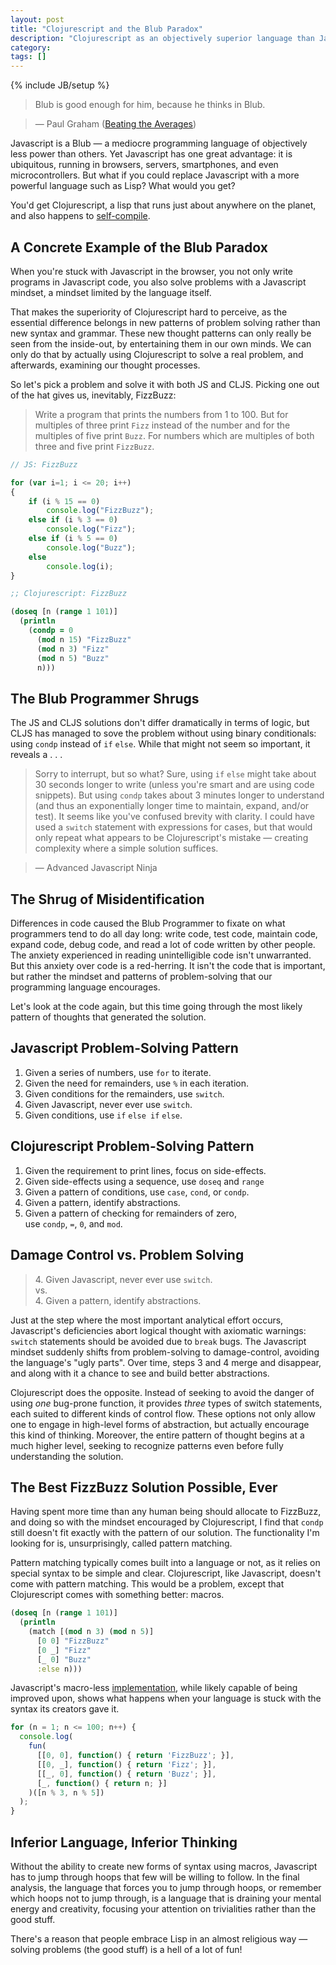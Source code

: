 ```yaml
---
layout: post
title: "Clojurescript and the Blub Paradox"
description: "Clojurescript as an objectively superior language than Javscript"
category:
tags: []
---
```

{% include JB/setup %}

>Blub is good enough for him, because he thinks in Blub.

>&mdash; Paul Graham (<a href="http://www.paulgraham.com/avg.html">Beating the Averages</a>)

Javascript is a Blub &mdash; a mediocre programming language of objectively less power than others. Yet Javascript has one great advantage: it is ubiquitous, running in browsers, servers, smartphones, and even microcontrollers. But what if you could replace Javascript with a more powerful language such as Lisp? What would you get?

You'd get Clojurescript, a lisp that runs just about anywhere on the planet, and also happens to <a href="http://swannodette.github.io/2015/07/29/clojurescript-17/">self-compile</a>.

## A Concrete Example of the Blub Paradox

When you're stuck with Javascript in the browser, you not only write programs in Javascript code, you also solve problems with a Javascript mindset, a mindset limited by the language itself.

That makes the superiority of Clojurescript hard to perceive, as the essential difference belongs in new patterns of problem solving rather than new syntax and grammar. These new thought patterns can only really be seen from the inside-out, by entertaining them in our own minds. We can only do that by actually using Clojurescript to solve a real problem, and afterwards, examining our thought processes.

So let's pick a problem and solve it with both JS and CLJS. Picking one out of the hat gives us, inevitably, FizzBuzz:

>Write a program that prints the numbers from 1 to 100. But for multiples of three print `Fizz` instead of the number and for the multiples of five print `Buzz`. For numbers which are multiples of both three and five print `FizzBuzz`.


```js
// JS: FizzBuzz

for (var i=1; i <= 20; i++)
{
    if (i % 15 == 0)
        console.log("FizzBuzz");
    else if (i % 3 == 0)
        console.log("Fizz");
    else if (i % 5 == 0)
        console.log("Buzz");
    else
        console.log(i);
}
```

```clj
;; Clojurescript: FizzBuzz

(doseq [n (range 1 101)]
  (println
    (condp = 0
      (mod n 15) "FizzBuzz"
      (mod n 3) "Fizz"
      (mod n 5) "Buzz"
      n)))
```

## The Blub Programmer Shrugs

The JS and CLJS solutions don't differ dramatically in terms of logic, but CLJS has managed to sove the problem without using binary conditionals: using `condp` instead of `if` `else`. While that might not seem so important, it reveals a . . .

>Sorry to interrupt, but so what? Sure, using `if` `else` might take about 30 seconds longer to write (unless you're smart and are using code snippets). But using `condp` takes about 3 minutes longer to understand (and thus an exponentially longer time to maintain, expand, and/or test). It seems like you've confused brevity with clarity. I could have used a `switch` statement with expressions for cases, but that would only repeat what appears to be Clojurescript's mistake &mdash; creating complexity where a simple solution suffices.

>&mdash; Advanced Javascript Ninja

## The Shrug of Misidentification

Differences in code caused the Blub Programmer to fixate on what programmers tend to do all day long: write code, test code, maintain code, expand code, debug code, and read a lot of code written by other people. The anxiety experienced in reading unintelligible code isn't unwarranted. But this anxiety over code is a red-herring. It isn't the code that is important, but rather the mindset and patterns of problem-solving that our programming language encourages.

Let's look at the code again, but this time going through the most likely pattern of thoughts that generated the solution.

## Javascript Problem-Solving Pattern

1. Given a series of numbers, use `for` to iterate.
2. Given the need for remainders, use `%` in each iteration.
3. Given conditions for the remainders, use `switch`.
4. Given Javascript, never ever use `switch`.
5. Given conditions, use `if` `else if` `else`.

## Clojurescript Problem-Solving Pattern

1. Given the requirement to print lines, focus on side-effects.
2. Given side-effects using a sequence, use `doseq` and `range`
3. Given a pattern of conditions, use `case`, `cond`, or `condp`.
4. Given a pattern, identify abstractions.
5. Given a pattern of checking for remainders of zero,<BR> use `condp`, `=`, `0`, and `mod`.


## Damage Control vs. Problem Solving

> 4\. Given Javascript, never ever use `switch`.<BR>
> vs.<BR>
> 4\. Given a pattern, identify abstractions.

Just at the step where the most important analytical effort occurs, Javascript's deficiencies abort logical thought with axiomatic warnings: `switch` statements should be avoided due to `break` bugs. The Javascript mindset suddenly shifts from problem-solving to damage-control, avoiding the language's "ugly parts". Over time, steps 3 and 4 merge and disappear, and along with it a chance to see and build better abstractions.

Clojurescript does the opposite. Instead of seeking to avoid the danger of using *one* bug-prone function, it provides *three* types of switch statements, each suited to different kinds of control flow. These options not only allow one to engage in high-level forms of abstraction, but actually encourage this kind of thinking. Moreover, the entire pattern of thought begins at a much higher level, seeking to recognize patterns even before fully understanding the solution.

## The Best FizzBuzz Solution Possible, Ever

Having spent more time than any human being should allocate to FizzBuzz, and doing so with the mindset encouraged by Clojurescript, I find that `condp` still doesn't fit exactly with the pattern of our solution.  The functionality I'm looking for is, unsurprisingly, called pattern matching.

Pattern matching typically comes built into a language or not, as it relies on special syntax to be simple and clear. Clojurescript, like Javascript, doesn't come with pattern matching. This would be a problem, except that Clojurescript comes with something better: macros.


```clj
(doseq [n (range 1 101)]
  (println
    (match [(mod n 3) (mod n 5)]
      [0 0] "FizzBuzz"
      [0 _] "Fizz"
      [_ 0] "Buzz"
      :else n)))
```

Javascript's macro-less <a href="https://github.com/bramstein/funcy">implementation</a>, while likely capable of being improved upon, shows what happens when your language is stuck with the syntax its creators gave it.

```js
for (n = 1; n <= 100; n++) {
  console.log(
    fun(
      [[0, 0], function() { return 'FizzBuzz'; }],
      [[0, _], function() { return 'Fizz'; }],
      [[_, 0], function() { return 'Buzz'; }],
      [_, function() { return n; }]
    )([n % 3, n % 5])
  );
}
```

## Inferior Language, Inferior Thinking

Without the ability to create new forms of syntax using macros, Javascript has to jump through hoops that few will be willing to follow. In the final analysis, the language that forces you to jump through hoops, or remember which hoops not to jump through, is a language that is draining your mental energy and creativity, focusing your attention on trivialities rather than the good stuff.

There's a reason that people embrace Lisp in an almost religious way &mdash; solving problems (the good stuff) is a hell of a lot of fun!


<div style="display: none;">
In this small example, I see the kernal of the essential difference between Clojurescript and Javascript: **clarity** in syntax and structure, and **power** in logic and functionality.

## Clarity

The easiest thing to spot is the visual difference. Unless you have an irrational fear of parens, the clarity of Clojure is unmistakable. The data speaks for itself:

Javascript uses 217 characters, 14 lines, 9 keywords or operators:

`for` `var` `if` `else` `%` `=` `<=` `++` `===`

Clojurescript uses 154 characters, 6 lines, and 5 keywords:

`dotimes` `condp` `=` `mod` `println`

While getting used to prefix notation can take a period of adjustment, the simplified syntax of Clojurescript makes for dramatic gains in readability. But clarity comes from more than fewer characters and smarter naming.

## The Blub of If-Else

The blub paradox, an idea of YCombinator's Paul Graham, claims that users of a weak programming language will not be able to understand why more powerful programming languages are more powerful. Worse, they can't imagine programming in a different (and better) way. Graham might be overly pessimistic, and his argument is certainly quite abstract. But with with Javascript vs. Clojurescript, we can make it concrete:

What would it be like to program without `if` and `else`?

In Javascript, nothing is more prevalent than nested chains of If-Else-If. The alternatives are worse: `switch` will `break` not only your program, but your spirit. But what else is there? The Javscript ecosystem hasn't offered up anything else. Maybe that all there is? Maybe there's no better way?

Clojurescript offers a simple solution: fix `switch` to use smart conditions. Clojurscript has `case`, `cond`, and most poweful of all, `condp`, where conditions must satisfy a predicate function. But Clojurescript doesn't stop with better conditionals. As part of the larger Clojure ecosystem, it embraces everything from types, to protocols, to dynamic polymorphism, to pattern matching:

```clj
(doseq [n (range 1 101)]
  (match [(mod n 3) (mod n 5)]
    [0 0] (println "FizzBuzz")
    [0 _] (println "Fizz")
    [_ 0] (println "Buzz")
    [_ _] (println n)))
```

## Power

The `match` function is not a function at all, it is a macro. A macro is a special kind of function. It doesn't return values like other functions. Instead, it returns code, code that is run in the macros place. In other words, you write code that writes code. You write programs that write programs. Who needs ES6 and Babel, when Clojurescript can compile itself?

Power comes from doing more with less while paradoxically increasing the simplicity of a program. While being called "simple" might be an insult in some realms, a good program should be simple: simple to write, simple to debug, simple to maintain, simple to extend.

Clojurescript is a powerful and simple language. It isn't like Coffeescript. It isn't like Typescript. It isn't a fix-up for Javascript. Clojure wasn't written for the browser, but unless something dramatic happens, it will certainly be best known for having turned the browser into real platform for serious software engineering.

Clojurescript is a powerful and simple language. It isn't like Coffeescript. It isn't like Typescript. It isn't a fix-up for Javascript. Clojurescript is Clojure, but in your browser -- a pragmatic functional programming language that also happens to a Lisp.

</div>

